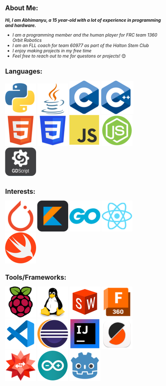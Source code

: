 ## About Me:

***Hi, I am Abhimanyu, a 15 year-old with a lot of experience in programming and hardware.***

 - _I am a programming member and the human player for FRC team 1360 Orbit Robotics_
 - _I am an FLL coach for team 60977 as part of the Halton Stem Club_
 - _I enjoy making projects in my free time_
 - _Feel free to reach out to me for questons or projects!_ 😊

 
  
   


## Languages:

![Python Logo](Python_logo_small_1inch_mrk2.png) ![java Logo](Java_logo_small_1inch_mrk2.png) ![C Logo](C_logo_small_1inch.png) ![C++ logo](C++_logo_small_1inch.png) ![HTML Logo](HTML_logo_small_1inch.png) ![CSS Logo](CSS_logo_small_1inch.png) ![JavaScript Logo](JS_logo_small_1inch.png) ![Node.js logo](Node_logo_small_1inch.png) ![GDScript Logo](GDScript_logo_small_1inch.png)
 
 
 
 
## Interests:

![Pytorch Logo](Pytorch_logo_small_1inch.png) ![Kotlin Logo](Kotlin_logo_small_1inch.png) ![GO Logo](GO_logo_small_1inch.png) ![React Logo](React_logo_small_1inch.png) ![Swift Logo](Swift_logo_small_1inch.png)
 
 
 
 
## Tools/Frameworks:

![Raspberry Pi](Rasp_logo_small_1inch.png) ![Linux Logo](Linux_logo_small_1inch.png) ![Solidworks Logo](SolidWorks_logo_small_1inch.png) ![Fusion 360 logo](Fusion_360_logo_small_1inch_mrk2.png) ![VSCode Logo](VSCode_logo_small_1inch.png) ![Eclipse Logo](Eclipse_logo_small_1inch.png) ![IntelliJ Logo](IntelliJ_logo_small_1inch.png) ![Prusa Slicer Logo](Prusa_Slicer_logo_small_1inch.png) ![Wolfram Logo](Wolfram_logo_small_1inch_mrk2.png) ![Arduino Logo](Arduino_logo_small_1inch.png) ![Godot Logo](Godot_logo_small_1inch.png)

